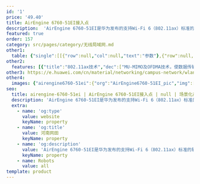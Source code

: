 ```yaml
---
id: '1'
price: '49.40'
title: AirEngine 6760-51EI接入点
description:  'AirEngine 6760-51EI是华为发布的支持Wi-Fi 6（802.11ax）标准的轨道交通无线接入点产品。支持4条空间流，整机速率可达4.8Gbps。该产品满足EN50155车载电子设备标准要求，适用于交通行业车地回传场景。'
featured: true
order: 157
category: src/pages/category/无线局域网.md
other1: 
  table: {"single":[[{"row":null,"col":null,"text":"参数"},{"row":null,"col":null,"text":"AirEngine 6760-51EI"}],[{"row":null,"col":null,"text":"尺寸（宽 x 深 x 高）"},{"row":null,"col":null,"text":"225mm x 208mm x 35mm"}],[{"row":null,"col":null,"text":"电源输入"},{"row":null,"col":null,"text":"PoE供电：满足802.3at以太网供电标准"}],[{"row":null,"col":null,"text":"最大功耗"},{"row":null,"col":null,"text":"23.8W（不包含USB）\n说明：实际最大功耗遵照不同国家和地区法规而有所不同"}],[{"row":null,"col":null,"text":"最大用户数"},{"row":null,"col":null,"text":"≤1024\n说明：使用环境不同实际用户数存在差异"}],[{"row":null,"col":null,"text":"工作温度"},{"row":null,"col":null,"text":"-40℃-+65℃"}],[{"row":null,"col":null,"text":"天线类型"},{"row":null,"col":null,"text":"外置天线"}],[{"row":null,"col":null,"text":"MIMO:空间流"},{"row":null,"col":null,"text":"2.4GHz: 4x4:4 或 5GHz: 4x4:4 或 2.4GHz: 2x2:2 & 5GHz: 2x2:2"}],[{"row":null,"col":null,"text":"无线协议"},{"row":null,"col":null,"text":"802.11a/b/g/n/ac/ac wave2/ax"}],[{"row":null,"col":null,"text":"最高速率"},{"row":null,"col":null,"text":"4.8Gbps"}]]}
other2:
  features: [{"title":"802.11ax技术","dec":["MU-MIMO及OFDMA技术，使数据传输有序、高效1024QAM调制方式，整机4条空间流，空口速率高达4.8Gbps"]},{"title":"快速链路切换技术","dec":["采用先建链后切换的“软切换”技术，实现车地通信链路快速切换，最大可能的降低切换过程中的丢包率"]},{"title":"高防护","dec":["采用高等级压铸铝材质，满足防震标准和防水、防火要求，符合轨道交通行业专业车载部署要求"]}]
other3: https://e.huawei.com/cn/material/networking/campus-network/wlan/f1d91ebe9b04457199f5687353407ab1
other4:
  images: {"airengine6760-51ei":{"org":"AirEngine6760-51EI_pic","img":["front_left.webp","front_right.webp","front_top.webp","left.webp","rear_left.webp","rear_right.webp","rear_top.webp","right.webp","top.webp"]}}
seo:
  title: airengine-6760-51ei | AirEngine 6760-51EI接入点 | null | 场景化产品系列 | 无线局域网 | 企业网络
  description: 'AirEngine 6760-51EI是华为发布的支持Wi-Fi 6（802.11ax）标准的轨道交通无线接入点产品。支持4条空间流，整机速率可达4.8Gbps。该产品满足EN50155车载电子设备标准要求，适用于交通行业车地回传场景。'
  extra:
    - name: 'og:type'
      value: website
      keyName: property
    - name: 'og:title'
      value: 河南网田
      keyName: property
    - name: 'og:description'
      value: 'AirEngine 6760-51EI是华为发布的支持Wi-Fi 6（802.11ax）标准的轨道交通无线接入点产品。支持4条空间流，整机速率可达4.8Gbps。该产品满足EN50155车载电子设备标准要求，适用于交通行业车地回传场景。'
      keyName: property
    - name: Robots
      value: all
template: product
---
```

